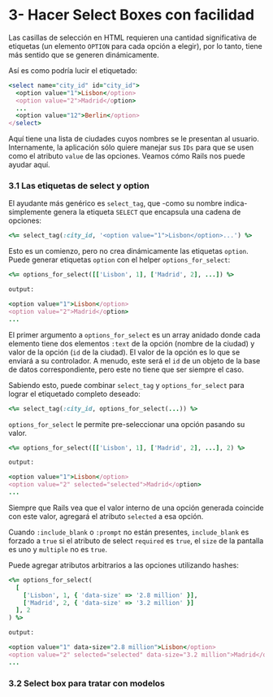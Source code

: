 # 3- Hacer Select Boxes con facilidad

Las casillas de selección en HTML requieren una cantidad significativa de etiquetas \(un elemento `OPTION` para cada opción a elegir\), por lo tanto, tiene más sentido que se generen dinámicamente.

Así es como podría lucir el etiquetado:

```ruby
<select name="city_id" id="city_id">
  <option value="1">Lisbon</option>
  <option value="2">Madrid</option>
  ...
  <option value="12">Berlin</option>
</select>
```

Aquí tiene una lista de ciudades cuyos nombres se le presentan al usuario. Internamente, la aplicación sólo quiere manejar sus `IDs` para que se usen como el atributo `value` de las opciones. Veamos cómo Rails nos puede ayudar aquí.



### 3.1 Las etiquetas de select y option

El ayudante más genérico es `select_tag`, que -como su nombre indica- simplemente genera la etiqueta `SELECT` que encapsula una cadena de opciones:

```ruby
<%= select_tag(:city_id, '<option value="1">Lisbon</option>...') %>
```

Esto es un comienzo, pero no crea dinámicamente las etiquetas `option`. Puede generar etiquetas `option` con el helper `options_for_select`:

```ruby
<%= options_for_select([['Lisbon', 1], ['Madrid', 2], ...]) %>

output:

<option value="1">Lisbon</option>
<option value="2">Madrid</option>
...
```

El primer argumento a `options_for_select` es un array anidado donde cada elemento tiene dos elementos `:text` de la opción \(nombre de la ciudad\) y valor de la opción \(`id` de la ciudad\). El valor de la opción es lo que se enviará a su controlador. A menudo, este será el `id` de un objeto de la base de datos correspondiente, pero este no tiene que ser siempre el caso.

Sabiendo esto, puede combinar `select_tag` y `options_for_select` para lograr el etiquetado completo deseado:

```ruby
<%= select_tag(:city_id, options_for_select(...)) %>
```

`options_for_select` le permite pre-seleccionar una opción pasando su valor.

```ruby
<%= options_for_select([['Lisbon', 1], ['Madrid', 2], ...], 2) %>

output:

<option value="1">Lisbon</option>
<option value="2" selected="selected">Madrid</option>
...
```

Siempre que Rails vea que el valor interno de una opción generada coincide con este valor, agregará el atributo `selected` a esa opción.

Cuando `:include_blank` o `:prompt` no están presentes, `include_blank` es forzado a `true` si el atributo de select `required` es `true`, el `size` de la pantalla es uno y `multiple` no es `true`.

Puede agregar atributos arbitrarios a las opciones utilizando hashes:

```ruby
<%= options_for_select(
  [
    ['Lisbon', 1, { 'data-size' => '2.8 million' }],
    ['Madrid', 2, { 'data-size' => '3.2 million' }]
  ], 2
) %>

output:

<option value="1" data-size="2.8 million">Lisbon</option>
<option value="2" selected="selected" data-size="3.2 million">Madrid</option>
...
```





### 3.2 Select box para tratar con modelos









